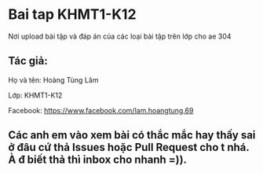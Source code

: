 # Bai tap KHMT1-K12
Nơi upload bài tập và đáp án của các loại bài tập trên lớp cho ae 304

## Tác giả:
Họ và tên: Hoàng Tùng Lâm 

Lớp: KHMT1-K12

Facebook: https://www.facebook.com/lam.hoangtung.69

## Các anh em vào xem bài có thắc mắc hay thấy sai ở đâu cứ thả Issues hoặc Pull Request cho t nhá. À đ biết thả thì inbox cho nhanh =)). 
